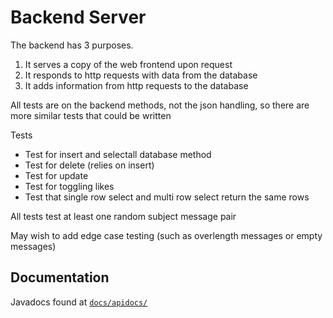 # Backend Server

The backend has 3 purposes.

1. It serves a copy of the web frontend upon request
2. It responds to http requests with data from the database
3. It adds information from http requests to the database

All tests are on the backend methods, not the json handling, so there are more similar tests that could be written

Tests

- Test for insert and selectall database method
- Test for delete (relies on insert)
- Test for update
- Test for toggling likes
- Test that single row select and multi row select return the same rows

All tests test at least one random subject message pair

May wish to add edge case testing (such as overlength messages or empty messages)

## Documentation

Javadocs found at [`docs/apidocs/`](./docs/apidocs/)
